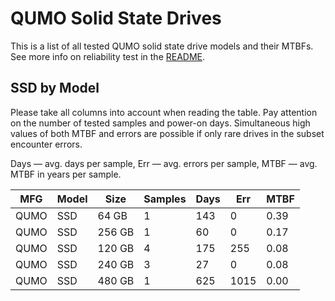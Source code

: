 QUMO Solid State Drives
=======================

This is a list of all tested QUMO solid state drive models and their MTBFs. See
more info on reliability test in the [README](https://github.com/linuxhw/SMART).

SSD by Model
------------

Please take all columns into account when reading the table. Pay attention on the
number of tested samples and power-on days. Simultaneous high values of both MTBF
and errors are possible if only rare drives in the subset encounter errors.

Days — avg. days per sample,
Err  — avg. errors per sample,
MTBF — avg. MTBF in years per sample.

| MFG       | Model              | Size   | Samples | Days  | Err   | MTBF |
|-----------|--------------------|--------|---------|-------|-------|------|
| QUMO      | SSD                | 64 GB  | 1       | 143   | 0     | 0.39   |
| QUMO      | SSD                | 256 GB | 1       | 60    | 0     | 0.17   |
| QUMO      | SSD                | 120 GB | 4       | 175   | 255   | 0.08   |
| QUMO      | SSD                | 240 GB | 3       | 27    | 0     | 0.08   |
| QUMO      | SSD                | 480 GB | 1       | 625   | 1015  | 0.00   |
